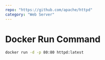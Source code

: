 ```yaml
---
repo: "https://github.com/apache/httpd"
category: "Web Server"
---
```


# Docker Run Command

```bash
docker run -d -p 80:80 httpd:latest
```
